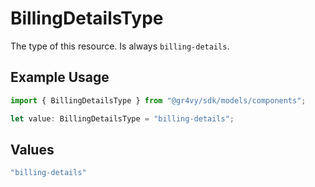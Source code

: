 # BillingDetailsType

The type of this resource. Is always `billing-details`.

## Example Usage

```typescript
import { BillingDetailsType } from "@gr4vy/sdk/models/components";

let value: BillingDetailsType = "billing-details";
```

## Values

```typescript
"billing-details"
```